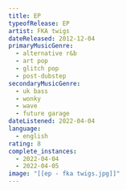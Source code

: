 ```yaml
---
title: EP
typeofRelease: EP
artist: FKA twigs
dateReleased: 2012-12-04
primaryMusicGenre:
  - alternative r&b
  - art pop
  - glitch pop
  - post-dubstep
secondaryMusicGenre:
  - uk bass
  - wonky
  - wave
  - future garage
dateListened: 2022-04-04
language:
  - english
rating: 8
complete_instances:
  - 2022-04-04
  - 2022-04-05
image: "[[ep - fka twigs.jpg]]"
---
```

